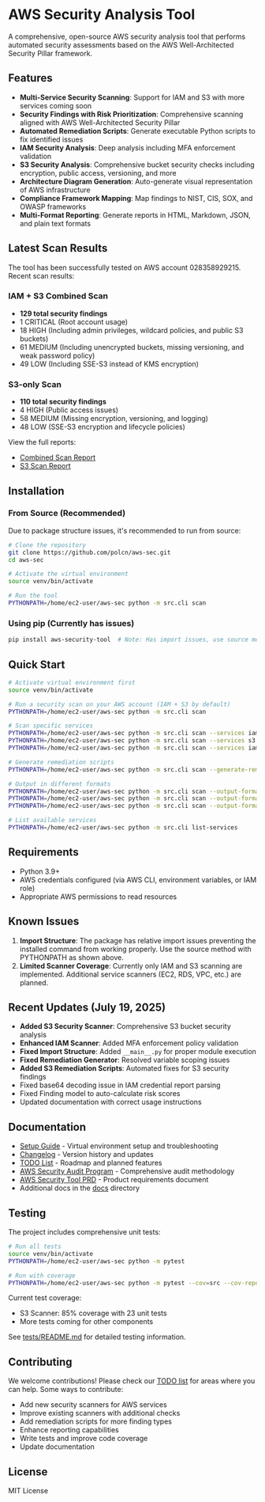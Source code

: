 # AWS Security Analysis Tool

A comprehensive, open-source AWS security analysis tool that performs automated security assessments based on the AWS Well-Architected Security Pillar framework.

## Features

- **Multi-Service Security Scanning**: Support for IAM and S3 with more services coming soon
- **Security Findings with Risk Prioritization**: Comprehensive scanning aligned with AWS Well-Architected Security Pillar
- **Automated Remediation Scripts**: Generate executable Python scripts to fix identified issues
- **IAM Security Analysis**: Deep analysis including MFA enforcement validation
- **S3 Security Analysis**: Comprehensive bucket security checks including encryption, public access, versioning, and more
- **Architecture Diagram Generation**: Auto-generate visual representation of AWS infrastructure
- **Compliance Framework Mapping**: Map findings to NIST, CIS, SOX, and OWASP frameworks
- **Multi-Format Reporting**: Generate reports in HTML, Markdown, JSON, and plain text formats

## Latest Scan Results

The tool has been successfully tested on AWS account 028358929215. Recent scan results:

### IAM + S3 Combined Scan
- **129 total security findings**
- 1 CRITICAL (Root account usage)
- 18 HIGH (Including admin privileges, wildcard policies, and public S3 buckets)
- 61 MEDIUM (Including unencrypted buckets, missing versioning, and weak password policy)
- 49 LOW (Including SSE-S3 instead of KMS encryption)

### S3-only Scan
- **110 total security findings**
- 4 HIGH (Public access issues)
- 58 MEDIUM (Missing encryption, versioning, and logging)
- 48 LOW (SSE-S3 encryption and lifecycle policies)

View the full reports:
- [Combined Scan Report](./combined_scan.md)
- [S3 Scan Report](./s3_test_scan.md)

## Installation

### From Source (Recommended)

Due to package structure issues, it's recommended to run from source:

```bash
# Clone the repository
git clone https://github.com/polcn/aws-sec.git
cd aws-sec

# Activate the virtual environment
source venv/bin/activate

# Run the tool
PYTHONPATH=/home/ec2-user/aws-sec python -m src.cli scan
```

### Using pip (Currently has issues)

```bash
pip install aws-security-tool  # Note: Has import issues, use source method
```

## Quick Start

```bash
# Activate virtual environment first
source venv/bin/activate

# Run a security scan on your AWS account (IAM + S3 by default)
PYTHONPATH=/home/ec2-user/aws-sec python -m src.cli scan

# Scan specific services
PYTHONPATH=/home/ec2-user/aws-sec python -m src.cli scan --services iam
PYTHONPATH=/home/ec2-user/aws-sec python -m src.cli scan --services s3
PYTHONPATH=/home/ec2-user/aws-sec python -m src.cli scan --services iam,s3

# Generate remediation scripts
PYTHONPATH=/home/ec2-user/aws-sec python -m src.cli scan --generate-remediation

# Output in different formats
PYTHONPATH=/home/ec2-user/aws-sec python -m src.cli scan --output-format html --output-file report.html
PYTHONPATH=/home/ec2-user/aws-sec python -m src.cli scan --output-format markdown --output-file report.md
PYTHONPATH=/home/ec2-user/aws-sec python -m src.cli scan --output-format json --output-file report.json

# List available services
PYTHONPATH=/home/ec2-user/aws-sec python -m src.cli list-services
```

## Requirements

- Python 3.9+
- AWS credentials configured (via AWS CLI, environment variables, or IAM role)
- Appropriate AWS permissions to read resources

## Known Issues

1. **Import Structure**: The package has relative import issues preventing the installed command from working properly. Use the source method with PYTHONPATH as shown above.
2. **Limited Scanner Coverage**: Currently only IAM and S3 scanning are implemented. Additional service scanners (EC2, RDS, VPC, etc.) are planned.

## Recent Updates (July 19, 2025)

- **Added S3 Security Scanner**: Comprehensive S3 bucket security analysis
- **Enhanced IAM Scanner**: Added MFA enforcement policy validation
- **Fixed Import Structure**: Added `__main__.py` for proper module execution
- **Fixed Remediation Generator**: Resolved variable scoping issues
- **Added S3 Remediation Scripts**: Automated fixes for S3 security findings
- Fixed base64 decoding issue in IAM credential report parsing
- Fixed Finding model to auto-calculate risk scores
- Updated documentation with correct usage instructions

## Documentation

- [Setup Guide](./README_SETUP.md) - Virtual environment setup and troubleshooting
- [Changelog](./CHANGELOG.md) - Version history and updates
- [TODO List](./TODO.md) - Roadmap and planned features
- [AWS Security Audit Program](./AWS_SECURITY_AUDIT_PROGRAM.md) - Comprehensive audit methodology
- [AWS Security Tool PRD](./aws-security-tool-prd.md) - Product requirements document
- Additional docs in the [docs](./docs) directory

## Testing

The project includes comprehensive unit tests:

```bash
# Run all tests
source venv/bin/activate
PYTHONPATH=/home/ec2-user/aws-sec python -m pytest

# Run with coverage
PYTHONPATH=/home/ec2-user/aws-sec python -m pytest --cov=src --cov-report=term-missing
```

Current test coverage:
- S3 Scanner: 85% coverage with 23 unit tests
- More tests coming for other components

See [tests/README.md](./tests/README.md) for detailed testing information.

## Contributing

We welcome contributions! Please check our [TODO list](./TODO.md) for areas where you can help. Some ways to contribute:

- Add new security scanners for AWS services
- Improve existing scanners with additional checks
- Add remediation scripts for more finding types
- Enhance reporting capabilities
- Write tests and improve code coverage
- Update documentation

## License

MIT License